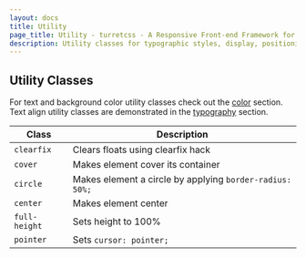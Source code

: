 ```yaml
---
layout: docs
title: Utility
page_title: Utility - turretcss - A Responsive Front-end Framework for Accessible and Semantic Websites
description: Utility classes for typographic styles, display, positioning, floats and visibility of elements for rapid frontend development.
---
```


## Utility Classes

For text and background color utility classes check out the [color](/utility/colors) section. Text align utility classes are demonstrated in the [typography](/utility/typography) section.

| Class         | Description                                              |
| ------------- | -------------------------------------------------------- |
| `clearfix`    | Clears floats using clearfix hack                        |
| `cover`       | Makes element cover its container                        |
| `circle`      | Makes element a circle by applying `border-radius: 50%;` |
| `center`      | Makes element center                                     |
| `full-height` | Sets height to 100%                                      |
| `pointer`     | Sets `cursor: pointer;`                                  |
